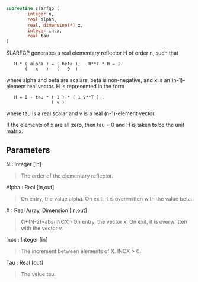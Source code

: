 ```fortran
subroutine slarfgp (
		integer n,
		real alpha,
		real, dimension(*) x,
		integer incx,
		real tau
)
```

 SLARFGP generates a real elementary reflector H of order n, such
 that

       H * ( alpha ) = ( beta ),   H**T * H = I.
           (   x   )   (   0  )

 where alpha and beta are scalars, beta is non-negative, and x is
 an (n-1)-element real vector.  H is represented in the form

       H = I - tau * ( 1 ) * ( 1 v**T ) ,
                     ( v )

 where tau is a real scalar and v is a real (n-1)-element
 vector.

 If the elements of x are all zero, then tau = 0 and H is taken to be
 the unit matrix.

## Parameters
N : Integer [in]
> The order of the elementary reflector.

Alpha : Real [in,out]
> On entry, the value alpha.
> On exit, it is overwritten with the value beta.

X : Real Array, Dimension [in,out]
> (1+(N-2)*abs(INCX))
> On entry, the vector x.
> On exit, it is overwritten with the vector v.

Incx : Integer [in]
> The increment between elements of X. INCX > 0.

Tau : Real [out]
> The value tau.

